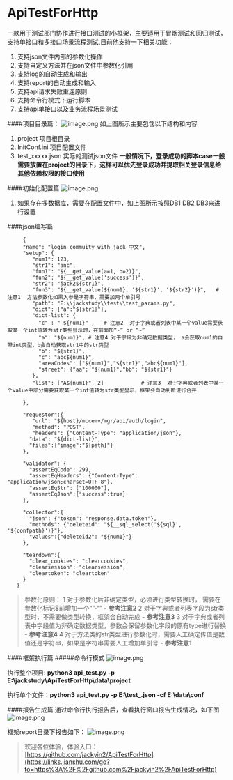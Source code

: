 # ApiTestForHttp
一款用于测试部门协作进行接口测试的小框架，主要适用于冒烟测试和回归测试，支持单接口和多接口场景流程测试,目前他支持一下相关功能：
1. 支持json文件内部的参数化操作
2. 支持自定义方法并在json文件中参数化引用
3. 支持log的自动生成和输出
4. 支持report的自动生成和输入
5. 支持api请求失败重连原则
6. 支持命令行模式下运行脚本
7. 支持api单接口以及业务流程场景测试

####项目目录篇：
![image.png](https://upload-images.jianshu.io/upload_images/17968751-46258ca4d5d48c53.png?imageMogr2/auto-orient/strip%7CimageView2/2/w/1240)
如上图所示主要包含以下结构和内容
1. project  项目根目录
2. InitConf.ini   项目配置文件
3. test_xxxxx.json  实际的测试json文件
**一般情况下，登录成功的脚本case一般需要放置在project的目录下，这样可以优先登录成功并提取相关登录信息给其他依赖权限的接口使用**

####初始化配置篇
![image.png](https://upload-images.jianshu.io/upload_images/17968751-16ca3286fee9a62d.png?imageMogr2/auto-orient/strip%7CimageView2/2/w/1240)
1. 如果存在多数据库，需要在配置文件中，如上图所示按照DB1 DB2 DB3来进行设置

####json编写篇
```
     {
     "name": "login_commuity_with_jack_中文",
     "setup": {
        "num1": 123,
        "str1": "anc",
        "fun1": "${__get_value(a=1, b=2)}",
        "fun2": "${__get_value('success')}",
        "str2": "jack2${str1}",
        "fun3": "${__get_value(${num1}, '${str1}', '${str2}')}",   # 注意1  方法参数化如果入参是字符串，需要加两个单引号
        "path": "E:\\jackstudy\\test\\test_params.py",
        "dict": {"a":"${str1}"},
        "dict-list": {
          "c" : "-${num1}" ,   # 注意2  对于字典或者列表中某一个value需要获取某一个int值转为str类型显示时，在前面加“-” or “~”
          "a": "${num1}", # 注意4 对于字段为非确定数据类型， a会获取num1的自带int类型，b会自动获取str1中的str类型
          "b": "${str1}",
          "c": "abc${num1}",
          "areaCodes": ["${num1}","${str1}","abc${num1}"],
          "street": {"aa": "${num1}","bb": "${str1}"}
        },
        "list": ["A${num1}", 2]            # 注意3  对于字典或者列表中某一个value中部分需要获取某一个int值转为str类型显示，框架会自动判断进行合并

     },

     "requestor":{
        "url": "${host}/mccemv/mgr/api/auth/login",
        "method": "POST",
        "headers": {"Content-Type": "application/json"},
       "data": "${dict-list}",
       "files":{"image":"${path}"}
     },

     "validator": {
       "assertEqCode": 299,
       "assertEqHeaders": {"Content-Type": "application/json;charset=UTF-8"},
       "assertEqStr": ["100000"],
       "assertEqJson":{"success":true}
     },

     "collector":{
       "json": {"token": "response.data.token"},
       "methods": {"deleteid": "${__sql_select('${sql}', '${confpath}')}"},
       "values":{"deleteid2": "${num1}"}
     },

     "teardown":{
       "clear_cookies": "clearcookies",
       "clearsession": "clearsession",
       "cleartoken": "cleartoken"
     }
   }
```
> 参数化原则：
1 对于参数化后非确定类型，必须进行类型转换时， 需要在参数化标记$前增加一个“”-“” - **参考注意2**
2 对于字典或者列表字段为str类型时，不需要做类型转换，框架会自动完成 - **参考注意3**
3 对于字典或者列表中字段值为非确定数据类型，参数会保留参数化字段的原有type进行替换 - **参考注意4**
4 对于方法类的str类型进行参数化时，需要人工确定传值是数值还是字符串，如果是字符串需要人工增加单引号 - **参考注意1**

####框架执行篇
#####命令行模式
![image.png](https://upload-images.jianshu.io/upload_images/17968751-2b4e4a46ef6379fb.png?imageMogr2/auto-orient/strip%7CimageView2/2/w/1240)

执行整个项目: **python3 api_test.py -p E:\jackstudy\ApiTestForHttp\data\project**

执行单个文件：**python3 api_test.py -p E:\test_.json -cf E:\data\conf**

####报告生成篇
通过命令行执行报告后，查看执行窗口报告生成情况，如下图
![image.png](https://upload-images.jianshu.io/upload_images/17968751-fab8af09e36a2dfe.png?imageMogr2/auto-orient/strip%7CimageView2/2/w/1240)

框架report目录下报告如下：
![image.png](https://upload-images.jianshu.io/upload_images/17968751-4a4086ae66d5d51c.png?imageMogr2/auto-orient/strip%7CimageView2/2/w/1240)



>欢迎各位体验，体验入口：[https://github.com/jackyin2/ApiTestForHttp](https://links.jianshu.com/go?to=https%3A%2F%2Fgithub.com%2Fjackyin2%2FApiTestForHttp)



  


